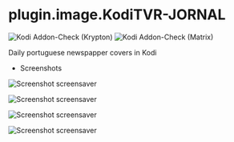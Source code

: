 # plugin.image.KodiTVR-JORNAL

![Kodi Addon-Check (Krypton)](https://github.com/KodiTVR-add-on/plugin.image.KodiTVR-JORNAL/workflows/Kodi%20Addon-Check%20(Krypton)/badge.svg)
![Kodi Addon-Check (Matrix)](https://github.com/KodiTVR-add-on/plugin.image.KodiTVR-JORNAL/workflows/Kodi%20Addon-Check%20(Matrix)/badge.svg)

Daily portuguese newspapper covers in Kodi

* Screenshots

![Screenshot screensaver](https://github.com/KodiTVR-add-on/plugin.image.KodiTVR-JORNAL/blob/master/resources/images/screenshot-01.jpg?raw=true)

![Screenshot screensaver](https://github.com/KodiTVR-add-on/plugin.image.KodiTVR-JORNAL/blob/master/resources/images/screenshot-02.jpg?raw=true)

![Screenshot screensaver](https://github.com/KodiTVR-add-on/plugin.image.KodiTVR-JORNAL/blob/master/resources/images/screenshot-03.jpg?raw=true)

![Screenshot screensaver](https://github.com/KodiTVR-add-on/plugin.image.KodiTVR-JORNAL/blob/master/resources/images/screenshot-04.jpg?raw=true)
